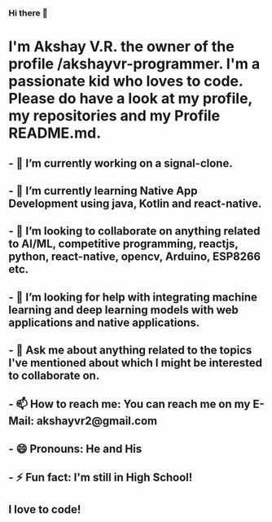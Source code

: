 ### Hi there 👋

# I'm Akshay V.R. the owner of the profile /akshayvr-programmer. I'm a passionate kid who loves to code. Please do have a look at my profile, my repositories and my Profile README.md.  



<h2>- 🔭 I’m currently working on a signal-clone. </h2>
<h2>- 🌱 I’m currently learning Native App Development using java, Kotlin and react-native. </h2>
 <h2>- 👯 I’m looking to collaborate on anything related to AI/ML, competitive programming, reactjs, python, react-native, opencv, Arduino, ESP8266 etc. </h2>
<h2>- 🤔 I’m looking for help with integrating machine learning and deep learning  models with web applications and native applications. </h2>
<h2>- 💬 Ask me about anything related to the topics I've mentioned about which I might be interested to collaborate on. </h2>
<h2>- 📫 How to reach me: You can reach me on my E-Mail: akshayvr2@gmail.com </h2>
<h2>- 😄 Pronouns: He and His </h2>
<h2>- ⚡ Fun fact: I'm still in High School! </h2>

## I love to code!
